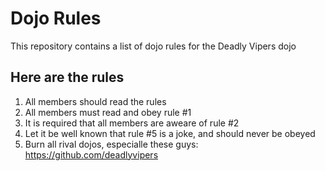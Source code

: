 Dojo Rules
==========

This repository contains a list of dojo rules for the Deadly Vipers dojo

## Here are the rules
 1. All members should read the rules
 2. All members must read and obey rule #1
 3. It is required that all members are aweare of rule #2
 4. Let it be well known that rule #5 is a joke, and should never be obeyed
 5. Burn all rival dojos, especialle these guys: https://github.com/deadlyvipers
